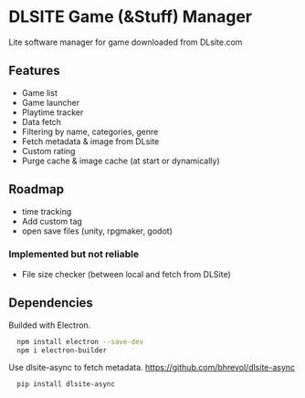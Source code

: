 
# DLSITE Game (&Stuff) Manager

Lite software manager for game downloaded from DLsite.com

## Features

- Game list
- Game launcher
- Playtime tracker
- Data fetch
- Filtering by name, categories, genre
- Fetch metadata & image from DLsite
- Custom rating
- Purge cache & image cache (at start or dynamically)

## Roadmap

- time tracking
- Add custom tag
- open save files (unity, rpgmaker, godot)


### Implemented but not reliable
- File size checker (between local and fetch from DLSite)

## Dependencies

Builded with Electron.

```bash
  npm install electron --save-dev
  npm i electron-builder
```

Use dlsite-async to fetch metadata.
https://github.com/bhrevol/dlsite-async

```bash
  pip install dlsite-async
```
